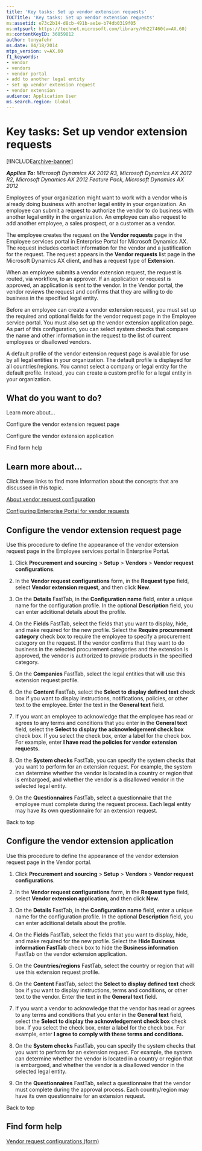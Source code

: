 ```yaml
---
title: 'Key tasks: Set up vendor extension requests'
TOCTitle: 'Key tasks: Set up vendor extension requests'
ms:assetid: e73c2b14-d8cb-491b-ae1e-b74db0319f05
ms:mtpsurl: https://technet.microsoft.com/library/Hh227460(v=AX.60)
ms:contentKeyID: 36059812
author: tonyafehr
ms.date: 04/18/2014
mtps_version: v=AX.60
f1_keywords:
- vendor
- vendors
- vendor portal
- add to another legal entity
- set up vendor extension request
- vendor extension
audience: Application User
ms.search.region: Global
---
```


# Key tasks: Set up vendor extension requests 


[!INCLUDE[archive-banner](includes/archive-banner.md)]


_**Applies To:** Microsoft Dynamics AX 2012 R3, Microsoft Dynamics AX 2012 R2, Microsoft Dynamics AX 2012 Feature Pack, Microsoft Dynamics AX 2012_

Employees of your organization might want to work with a vendor who is already doing business with another legal entity in your organization. An employee can submit a request to authorize the vendor to do business with another legal entity in the organization. An employee can also request to add another employee, a sales prospect, or a customer as a vendor.

The employee creates the request on the **Vendor requests** page in the Employee services portal in Enterprise Portal for Microsoft Dynamics AX. The request includes contact information for the vendor and a justification for the request. The request appears in the **Vendor requests** list page in the Microsoft Dynamics AX client, and has a request type of **Extension**.

When an employee submits a vendor extension request, the request is routed, via workflow, to an approver. If an application or request is approved, an application is sent to the vendor. In the Vendor portal, the vendor reviews the request and confirms that they are willing to do business in the specified legal entity.

Before an employee can create a vendor extension request, you must set up the required and optional fields for the vendor request page in the Employee service portal. You must also set up the vendor extension application page. As part of this configuration, you can select system checks that compare the name and other information in the request to the list of current employees or disallowed vendors.

A default profile of the vendor extension request page is available for use by all legal entities in your organization. The default profile is displayed for all countries/regions. You cannot select a company or legal entity for the default profile. Instead, you can create a custom profile for a legal entity in your organization.

## What do you want to do?

Learn more about...

Configure the vendor extension request page

Configure the vendor extension application

Find form help

## Learn more about...

Click these links to find more information about the concepts that are discussed in this topic.

[About vendor request configuration](about-vendor-request-configuration.md)

[Configuring Enterprise Portal for vendor requests](configuring-enterprise-portal-for-vendor-requests.md)

## Configure the vendor extension request page

Use this procedure to define the appearance of the vendor extension request page in the Employee services portal in Enterprise Portal.

1.  Click **Procurement and sourcing** \> **Setup** \> **Vendors** \> **Vendor request configurations**.

2.  In the **Vendor request configurations** form, in the **Request type** field, select **Vendor extension request**, and then click **New**.

3.  On the **Details** FastTab, in the **Configuration name** field, enter a unique name for the configuration profile. In the optional **Description** field, you can enter additional details about the profile.

4.  On the **Fields** FastTab, select the fields that you want to display, hide, and make required for the new profile. Select the **Require procurement category** check box to require the employee to specify a procurement category on the request. If the vendor confirms that they want to do business in the selected procurement categories and the extension is approved, the vendor is authorized to provide products in the specified category.

5.  On the **Companies** FastTab, select the legal entities that will use this extension request profile.

6.  On the **Content** FastTab, select the **Select to display defined text** check box if you want to display instructions, notifications, policies, or other text to the employee. Enter the text in the **General text** field.

7.  If you want an employee to acknowledge that the employee has read or agrees to any terms and conditions that you enter in the **General text** field, select the **Select to display the acknowledgement check box** check box. If you select the check box, enter a label for the check box. For example, enter **I have read the policies for vendor extension requests.**

8.  On the **System checks** FastTab, you can specify the system checks that you want to perform for an extension request. For example, the system can determine whether the vendor is located in a country or region that is embargoed, and whether the vendor is a disallowed vendor in the selected legal entity.

9.  On the **Questionnaires** FastTab, select a questionnaire that the employee must complete during the request process. Each legal entity may have its own questionnaire for an extension request.

Back to top

## Configure the vendor extension application

Use this procedure to define the appearance of the vendor extension request page in the Vendor portal.

1.  Click **Procurement and sourcing** \> **Setup** \> **Vendors** \> **Vendor request configurations**.

2.  In the **Vendor request configurations** form, in the **Request type** field, select **Vendor extension application**, and then click **New**.

3.  On the **Details** FastTab, in the **Configuration name** field, enter a unique name for the configuration profile. In the optional **Description** field, you can enter additional details about the profile.

4.  On the **Fields** FastTab, select the fields that you want to display, hide, and make required for the new profile. Select the **Hide Business information FastTab** check box to hide the **Business information** FastTab on the vendor extension application.

5.  On the **Countries/regions** FastTab, select the country or region that will use this extension request profile.

6.  On the **Content** FastTab, select the **Select to display defined text** check box if you want to display instructions, terms and conditions, or other text to the vendor. Enter the text in the **General text** field.

7.  If you want a vendor to acknowledge that the vendor has read or agrees to any terms and conditions that you enter in the **General text** field, select the **Select to display the acknowledgement check box** check box. If you select the check box, enter a label for the check box. For example, enter **I agree to comply with these terms and conditions.**

8.  On the **System checks** FastTab, you can specify the system checks that you want to perform for an extension request. For example, the system can determine whether the vendor is located in a country or region that is embargoed, and whether the vendor is a disallowed vendor in the selected legal entity.

9.  On the **Questionnaires** FastTab, select a questionnaire that the vendor must complete during the approval process. Each country/region may have its own questionnaire for an extension request.

Back to top

## Find form help

[Vendor request configurations (form)](https://technet.microsoft.com/library/hh209430\(v=ax.60\))

  


